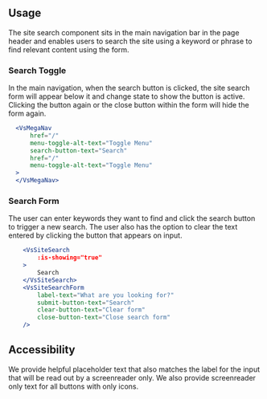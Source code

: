 ## Usage
The site search component sits in the main navigation bar in the page header and enables
users to search the site using a keyword or phrase to find relevant content using the form. 

### Search Toggle 
In the main navigation, when the search button is clicked, the site search form will appear 
below it and change state to show the button is active. Clicking the button again or the close
button within the form will hide the form again. 

  ```jsx
    <VsMegaNav
        href="/"
        menu-toggle-alt-text="Toggle Menu"
        search-button-text="Search"
        href="/"
        menu-toggle-alt-text="Toggle Menu"
    >
    </VsMegaNav>
  ```


### Search Form 
The user can enter keywords they want to find and click the search button to trigger
a new search. The user also has the option to clear the text entered by clicking the button 
that appears on input. 

```jsx
    <VsSiteSearch
        :is-showing="true"
    >
        Search
    </VsSiteSearch>
    <VsSiteSearchForm 
        label-text="What are you looking for?"
        submit-button-text="Search"
        clear-button-text="Clear form"
        close-button-text="Close search form"
    />
  ```

## Accessibility
We provide helpful placeholder text that also matches the label for the input
that will be read out by a screenreader only. We also provide screenreader only 
text for all buttons with only icons. 